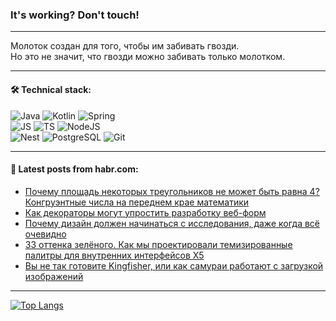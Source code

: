 ### It's working? Don't touch!

---
Молоток создан для того, чтобы им забивать гвозди. <br>
Но это не значит, что гвозди можно забивать только молотком.

---

#### 🛠️ Technical stack:

![Java](https://img.shields.io/badge/Java-informational?logo=Oracle&style=flat&logoColor=white&color=FF4500)
![Kotlin](https://img.shields.io/badge/Kotlin-informational?logo=Kotlin&style=flat&logoColor=white&color=774D97)
![Spring](https://img.shields.io/badge/SpringBoot-informational?logo=SpringBoot&style=flat&logoColor=white&color=6DB33F) <br>
![JS](https://img.shields.io/badge/JS-informational?logo=javaScript&style=flat&logoColor=black&color=F7Df1E)
![TS](https://img.shields.io/badge/TypeScript-informational?logo=typeScript&style=flat&logoColor=black&color=0667A8)
![NodeJS](https://img.shields.io/badge/NodeJS-informational?logo=node.js&style=flat&logoColor=white&color=70A760) <br>
![Nest](https://img.shields.io/badge/NestJS-informational?logo=NestJS&style=flat&logoColor=white&color=E0234E)
![PostgreSQL](https://img.shields.io/badge/PostgreSQL-informational?logo=PostgreSQL&style=flat&logoColor=white&color=DAA520)
![Git](https://img.shields.io/badge/Git-informational?logo=git&style=flat&logoColor=white&color=778899)

___

#### 💬 Latest posts from habr.com:

<!-- BLOG-POST-LIST:START -->
- [Почему площадь некоторых треугольников не может быть равна 4? Конгруэнтные числа на переднем крае математики](https://habr.com/ru/companies/itglobalcom/articles/765018/?utm_source=habrahabr&utm_medium=rss&utm_campaign=765018)
- [Как декораторы могут упростить разработку веб-форм](https://habr.com/ru/articles/764254/?utm_source=habrahabr&utm_medium=rss&utm_campaign=764254)
- [Почему дизайн должен начинаться с исследования, даже когда всё очевидно](https://habr.com/ru/companies/sbermarket/articles/764804/?utm_source=habrahabr&utm_medium=rss&utm_campaign=764804)
- [33 оттенка зелёного. Как мы проектировали темизированные палитры для внутренних интерфейсов Х5](https://habr.com/ru/companies/X5Tech/articles/764870/?utm_source=habrahabr&utm_medium=rss&utm_campaign=764870)
- [Вы не так готовите Kingfisher, или как самураи работают с загрузкой изображений](https://habr.com/ru/articles/761772/?utm_source=habrahabr&utm_medium=rss&utm_campaign=761772)
<!-- BLOG-POST-LIST:END -->

---
[![Top Langs](https://github-readme-stats-git-master-advtsetting-gmailcom.vercel.app/api/top-langs/?username=zloylis&langs_count=10&hide_title=false&title_color=e6edf3&size_weight=0.5&count_weight=0.5&layout=compact&hide_border=true&theme=dracula)](https://github.com/zloylis)

<!-- ![GitHub stats](https://github-readme-stats-git-master-advtsetting-gmailcom.vercel.app/api?username=zloylis&show_icons=true&hide_border=true&theme=dracula&hide_title=true&include_all_commits=true&count_private=true&hide=contribs&hide_rank=true) -->
